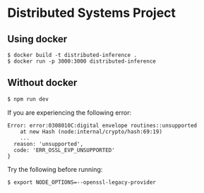 # Distributed Systems Project

## Using docker

```
$ docker build -t distributed-inference .
$ docker run -p 3000:3000 distributed-inference 

```


## Without docker

```bash
$ npm run dev
```

If you are experiencing the following error:

```
Error: error:0308010C:digital envelope routines::unsupported
    at new Hash (node:internal/crypto/hash:69:19)
    ...
  reason: 'unsupported',
  code: 'ERR_OSSL_EVP_UNSUPPORTED'
}
```

Try the following before running:
```bash
$ export NODE_OPTIONS=--openssl-legacy-provider
```

